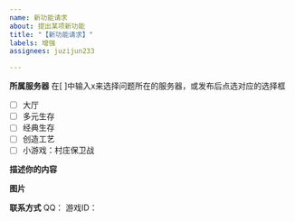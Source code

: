 ```yaml
---
name: 新功能请求
about: 提出某项新功能
title: "【新功能请求】"
labels: 增强
assignees: juzijun233

---
```


**所属服务器**
在[ ]中输入x来选择问题所在的服务器，或发布后点选对应的选择框
- [ ] 大厅
- [ ] 多元生存
- [ ] 经典生存
- [ ] 创造工艺
- [ ] 小游戏：村庄保卫战

**描述你的内容**

**图片**

**联系方式**
QQ：
游戏ID：
